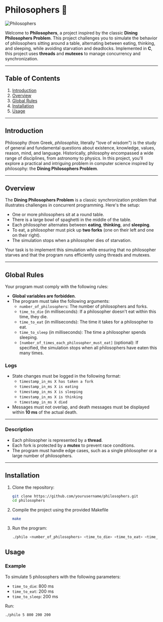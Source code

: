 # Philosophers 🍝

![Philosophers](https://img.shields.io/badge/Philosophers-Threads%20%26%20Mutexes-4EAA25?logo=c&logoColor=white)  

Welcome to **Philosophers**, a project inspired by the classic **Dining Philosophers Problem**. This project challenges you to simulate the behavior of philosophers sitting around a table, alternating between eating, thinking, and sleeping, while avoiding starvation and deadlocks. Implemented in **C**, this project uses **threads** and **mutexes** to manage concurrency and synchronization.

---

## Table of Contents

1. [Introduction](#introduction)
2. [Overview](#overview)
3. [Global Rules](#global-rules)
4. [Installation](#installation)
5. [Usage](#usage)

---

## Introduction

Philosophy (from Greek, *philosophia*, literally "love of wisdom") is the study of general and fundamental questions about existence, knowledge, values, reason, mind, and language. Historically, philosophy encompassed a wide range of disciplines, from astronomy to physics. In this project, you'll explore a practical and intriguing problem in computer science inspired by philosophy: the **Dining Philosophers Problem**.

---

## Overview

The **Dining Philosophers Problem** is a classic synchronization problem that illustrates challenges in concurrent programming. Here's the setup:

- One or more philosophers sit at a round table.
- There is a large bowl of spaghetti in the middle of the table.
- Each philosopher alternates between **eating**, **thinking**, and **sleeping**.
- To eat, a philosopher must pick up **two forks** (one on their left and one on their right).
- The simulation stops when a philosopher dies of starvation.

Your task is to implement this simulation while ensuring that no philosopher starves and that the program runs efficiently using threads and mutexes.

---

## Global Rules

Your program must comply with the following rules:

- **Global variables are forbidden**.
- The program must take the following arguments:
  - `number_of_philosophers`: The number of philosophers and forks.
  - `time_to_die` (in milliseconds): If a philosopher doesn't eat within this time, they die.
  - `time_to_eat` (in milliseconds): The time it takes for a philosopher to eat.
  - `time_to_sleep` (in milliseconds): The time a philosopher spends sleeping.
  - `[number_of_times_each_philosopher_must_eat]` (optional): If specified, the simulation stops when all philosophers have eaten this many times.

### Logs
- State changes must be logged in the following format:
  - `timestamp_in_ms X has taken a fork`
  - `timestamp_in_ms X is eating`
  - `timestamp_in_ms X is sleeping`
  - `timestamp_in_ms X is thinking`
  - `timestamp_in_ms X died`
- Messages must not overlap, and death messages must be displayed within **10 ms** of the actual death.

---

### Description
- Each philosopher is represented by a **thread**.
- Each fork is protected by a **mutex** to prevent race conditions.
- The program must handle edge cases, such as a single philosopher or a large number of philosophers.

---

## Installation

1. Clone the repository:
   ```bash
   git clone https://github.com/yourusername/philosophers.git
   cd philosophers
2. Compile the project using the provided Makefile
   ```bash
   make
3. Run the program:
   ```bash
   ./philo <number_of_philosophers> <time_to_die> <time_to_eat> <time_to_sleep> [number_of_times_each_philosopher_must_eat]

## Usage

### Example

To simulate 5 philosophers with the following parameters:

- `time_to_die`: 800 ms
- `time_to_eat`: 200 ms
- `time_to_sleep`: 200 ms

Run:

```bash
./philo 5 800 200 200
